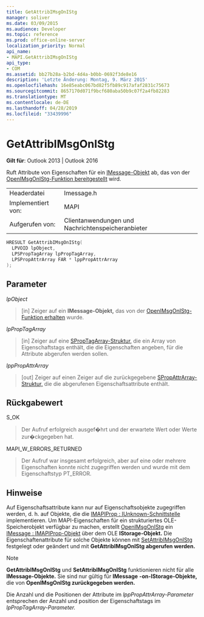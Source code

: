 ```yaml
---
title: GetAttribIMsgOnIStg
manager: soliver
ms.date: 03/09/2015
ms.audience: Developer
ms.topic: reference
ms.prod: office-online-server
localization_priority: Normal
api_name:
- MAPI.GetAttribIMsgOnIStg
api_type:
- COM
ms.assetid: bb27b28a-b2bd-4d4a-b0bb-0692f3de8e16
description: 'Letzte Änderung: Montag, 9. März 2015'
ms.openlocfilehash: 16e85eabc067bd82f5fb89c917afaf2831c75673
ms.sourcegitcommit: 8657170d071f9bcf680aba50b9c07f2a4fb82283
ms.translationtype: MT
ms.contentlocale: de-DE
ms.lasthandoff: 04/28/2019
ms.locfileid: "33439996"
---
```

# <a name="getattribimsgonistg"></a>GetAttribIMsgOnIStg

  
  
**Gilt für**: Outlook 2013 | Outlook 2016 
  
Ruft Attribute von Eigenschaften für ein [IMessage-Objekt](imessageimapiprop.md) ab, das von der [OpenIMsgOnIStg-Funktion bereitgestellt](openimsgonistg.md) wird. 
  
|||
|:-----|:-----|
|Headerdatei  <br/> |Imessage.h  <br/> |
|Implementiert von:  <br/> |MAPI  <br/> |
|Aufgerufen von:  <br/> |Clientanwendungen und Nachrichtenspeicheranbieter  <br/> |
   
```cpp
HRESULT GetAttribIMsgOnIStg(
  LPVOID lpObject,
  LPSPropTagArray lpPropTagArray,
  LPSPropAttrArray FAR * lppPropAttrArray
);
```

## <a name="parameters"></a>Parameter

 _lpObject_
  
> [in] Zeiger auf ein **IMessage-Objekt,** das von der [OpenIMsgOnIStg-Funktion erhalten](openimsgonistg.md) wurde. 
    
 _lpPropTagArray_
  
> [in] Zeiger auf eine [SPropTagArray-Struktur,](sproptagarray.md) die ein Array von Eigenschaftstags enthält, die die Eigenschaften angeben, für die Attribute abgerufen werden sollen. 
    
 _lppPropAttrArray_
  
> [out] Zeiger auf einen Zeiger auf die zurückgegebene [SPropAttrArray-Struktur,](spropattrarray.md) die die abgerufenen Eigenschaftsattribute enthält. 
    
## <a name="return-value"></a>Rückgabewert

S_OK 
  
> Der Aufruf erfolgreich ausgef�hrt und der erwartete Wert oder Werte zur�ckgegeben hat. 
    
MAPI_W_ERRORS_RETURNED 
  
> Der Aufruf war insgesamt erfolgreich, aber auf eine oder mehrere Eigenschaften konnte nicht zugegriffen werden und wurde mit dem Eigenschaftstyp PT_ERROR.
    
## <a name="remarks"></a>Hinweise

Auf Eigenschaftsattribute kann nur auf Eigenschaftsobjekte zugegriffen werden, d. h. auf Objekte, die die [IMAPIProp : IUnknown-Schnittstelle](imapipropiunknown.md) implementieren. Um MAPI-Eigenschaften für ein strukturiertes OLE-Speicherobjekt verfügbar zu machen, erstellt [OpenIMsgOnIStg](openimsgonistg.md) ein [IMessage : IMAPIProp-Objekt](imessageimapiprop.md) über dem OLE **IStorage-Objekt.** Die Eigenschaftenattribute für solche Objekte können mit [SetAttribIMsgOnIStg](setattribimsgonistg.md) festgelegt oder geändert und mit **GetAttribIMsgOnIStg abgerufen werden.** 
  
> [!NOTE]
> **GetAttribIMsgOnIStg** und **SetAttribIMsgOnIStg** funktionieren nicht für alle **IMessage-Objekte.** Sie sind nur gültig für **IMessage** **-on-IStorage-Objekte,** die von **OpenIMsgOnIStg zurückgegeben werden.** 
  
Die Anzahl und die Positionen der Attribute im _lppPropAttrArray-Parameter_ entsprechen der Anzahl und position der Eigenschaftstags im _lpPropTagArray-Parameter._ 
  

